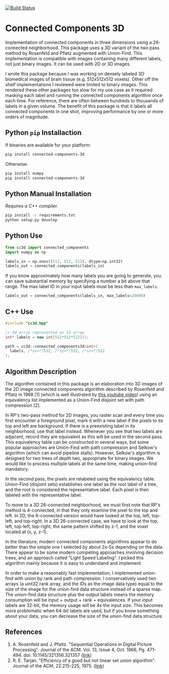 [![Build Status](https://travis-ci.org/seung-lab/connected-components-3d.svg?branch=master)](https://travis-ci.org/seung-lab/connected-components-3d)

Connected Components 3D
=======================

Implementation of connected components in three dimensions using a 26-connected neighborhood. This package uses a 3D variant of the two pass method by Rosenfeld and Pflatz augmented with Union-Find. This implementation is compatible with images containing many different labels, not just binary images. It can be used with 2D or 3D images. 

I wrote this package because I was working on densely labeled 3D biomedical images of brain tissue (e.g. 512x512x512 voxels). Other off the shelf implementations I reviewed were limited to binary images. This rendered these other packages too slow for my use case as it required masking each label and running the connected components algorithm once each time. For reference, there are often between hundreds to thousands of labels in a given volume. The benefit of this package is that it labels all connected components in one shot, improving performance by one or more orders of magnitude.

## Python `pip` Installaction

If binaries are available for your platform:

```bash
pip install connected-components-3d
```

Otherwise:  

```bash
pip install numpy
pip install connected-components-3d
```

## Python Manual Installation

*Requires a C++ compiler.*

```bash
pip install -r requirements.txt
python setup.py develop
```

## Python Use

```python
from cc3d import connected_components
import numpy as np

labels_in = np.ones((512, 512, 512), dtype=np.int32)
labels_out = connected_components(labels_in)
```

If you know approximately how many labels you are going to generate, you can save substantial memory by specifying a number a bit above that range. The max label ID in your input labels must be less than `max_labels`.

```python
labels_out = connected_components(labels_in, max_labels=20000)
```

## C++ Use 

```cpp
#include "cc3d.hpp"

// 3d array represented as 1d array
int* labels = new int[512*512*512](); 

path = cc3d::connected_components3d<int>(
  labels, /*sx=*/512, /*sy=*/512, /*sz=*/512
);
```

## Algorithm Description

The algorithm contained in this package is an elaboration into 3D images of the 2D image connected components algorithm described by Rosenfeld and Pflatz in 1968 [1] (which is well illustrated by [this youtube video](https://www.youtube.com/watch?v=ticZclUYy88)) using an equivalency list implemented as a Union-Find disjoint set with path compression [2].  

In RP's two-pass method for 2D images, you raster scan and every time you first encounter a foreground pixel, mark it with a new label if the pixels to its top and left are background. If there is a preexisting label in its neighborhood, use that label instead. Whenever you see that two labels are adjacent, record they are equivalent as this will be used in the second pass. This equivalency table can be constructed in several ways, but some popular approaches are Union-Find with path compression and Selkow's algorithm (which can avoid pipeline stalls). However, Selkow's algorithm is designed for two trees of depth two, appropriate for binary images. We would like to process multiple labels at the same time, making union-find mandatory.

In the second pass, the pixels are relabeled using the equivalency table. Union-Find (disjoint sets) establishes one label as the root label of a tree, and the root is considered the representative label. Each pixel is then labeled with the representative label.

To move to a 3D 26-connected neighborhood, we must first note that RP's method is 4-connected, in that they only examine the pixel to the top and left. In 2D, the 8-connected version would have looked at the top, left, top-left, and top-right. In a 3D 26-connected case, we have to look at the top, left, top-left, top-right, the same pattern shifted by z-1, and the voxel located at (x, y, z-1).

In the literature, modern connected components algorithms appear to do better than the simple one I selected by about 2x-5x depending on the data. 
There appear to be some modern competing approaches involving decision trees, and an approach called "Light Speed Labeling". I picked this algorithm mainly because it is easy to understand and implement.  

In order to make a reasonably fast implementation, I implemented union-find with union by rank and path compression. I conservatively used two arrays (a uint32 rank array, and the IDs as the image data type) equal to the size of the image for the union-find data structure instead of a sparse map. The union-find data structure plus the output labels means the memory consumption will be input + output + rank + equivalences. If your input labels are 32-bit, the memory usage will be 4x the input size. This becomes more problematic when 64-bit labels are used, but if you know something about your data, you can decrease the size of the union-find data structure.

## References

1. A. Rosenfeld and J. Pfaltz. "Sequential Operations in Digital Picture Processing". Journal of the ACM. Vol. 13, Issue 4, Oct. 1966, Pg. 471-494. doi: 10.1145/321356.321357 ([link](https://dl.acm.org/citation.cfm?id=321357))
2. R. E. Tarjan. "Efficiency of a good but not linear set union algorithm". Journal of the ACM, 22:215-225, 1975. ([link](https://dl.acm.org/citation.cfm?id=321884))
